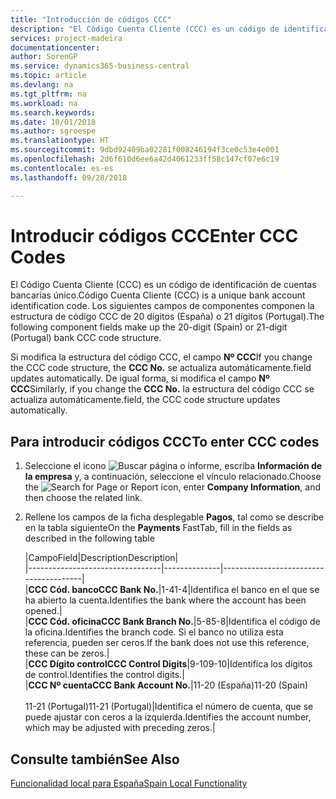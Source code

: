 ```yaml
---
title: "Introducción de códigos CCC"
description: "El Código Cuenta Cliente (CCC) es un código de identificación de cuentas bancarias único. Los siguientes campos de componentes componen la estructura de código CCC de 20 dígitos (España) o 21 dígitos (Portugal)."
services: project-madeira
documentationcenter: 
author: SorenGP
ms.service: dynamics365-business-central
ms.topic: article
ms.devlang: na
ms.tgt_pltfrm: na
ms.workload: na
ms.search.keywords: 
ms.date: 10/01/2018
ms.author: sgroespe
ms.translationtype: HT
ms.sourcegitcommit: 9dbd92409ba02281f008246194f3ce0c53e4e001
ms.openlocfilehash: 2d6f610d6ee6a42d4061233ff58c147cf07e6c19
ms.contentlocale: es-es
ms.lasthandoff: 09/28/2018

---
```

# <a name="enter-ccc-codes"></a><span data-ttu-id="b06fd-104">Introducir códigos CCC</span><span class="sxs-lookup"><span data-stu-id="b06fd-104">Enter CCC Codes</span></span>
<span data-ttu-id="b06fd-105">El Código Cuenta Cliente (CCC) es un código de identificación de cuentas bancarias único.</span><span class="sxs-lookup"><span data-stu-id="b06fd-105">Código Cuenta Cliente (CCC) is a unique bank account identification code.</span></span> <span data-ttu-id="b06fd-106">Los siguientes campos de componentes componen la estructura de código CCC de 20 dígitos (España) o 21 dígitos (Portugal).</span><span class="sxs-lookup"><span data-stu-id="b06fd-106">The following component fields make up the 20-digit (Spain) or 21-digit (Portugal) bank CCC code structure.</span></span>  

<span data-ttu-id="b06fd-107">Si modifica la estructura del código CCC, el campo **Nº CCC**</span><span class="sxs-lookup"><span data-stu-id="b06fd-107">If you change the CCC code structure, the **CCC No.**</span></span> <span data-ttu-id="b06fd-108">se actualiza automáticamente.</span><span class="sxs-lookup"><span data-stu-id="b06fd-108">field updates automatically.</span></span> <span data-ttu-id="b06fd-109">De igual forma, si modifica el campo **Nº CCC**</span><span class="sxs-lookup"><span data-stu-id="b06fd-109">Similarly, if you change the **CCC No.**</span></span> <span data-ttu-id="b06fd-110">la estructura del código CCC se actualiza automáticamente.</span><span class="sxs-lookup"><span data-stu-id="b06fd-110">field, the CCC code structure updates automatically.</span></span>  

## <a name="to-enter-ccc-codes"></a><span data-ttu-id="b06fd-111">Para introducir códigos CCC</span><span class="sxs-lookup"><span data-stu-id="b06fd-111">To enter CCC codes</span></span>  

1.  <span data-ttu-id="b06fd-112">Seleccione el icono ![Buscar página o informe](../../media/ui-search/search_small.png "icono Buscar página o informe"), escriba **Información de la empresa** y, a continuación, seleccione el vínculo relacionado.</span><span class="sxs-lookup"><span data-stu-id="b06fd-112">Choose the ![Search for Page or Report](../../media/ui-search/search_small.png "Search for Page or Report icon") icon, enter **Company Information**, and then choose the related link.</span></span>  
2.  <span data-ttu-id="b06fd-113">Rellene los campos de la ficha desplegable **Pagos**, tal como se describe en la tabla siguiente</span><span class="sxs-lookup"><span data-stu-id="b06fd-113">On the **Payments** FastTab, fill in the fields as described in the following table</span></span>  

    |<span data-ttu-id="b06fd-114">Campo</span><span class="sxs-lookup"><span data-stu-id="b06fd-114">Field</span></span>|<span data-ttu-id="b06fd-115">Description</span><span class="sxs-lookup"><span data-stu-id="b06fd-115">Description</span></span>|  
    |---------------------------------|--------------|---------------------------------------|  
    |<span data-ttu-id="b06fd-116">**CCC Cód. banco**</span><span class="sxs-lookup"><span data-stu-id="b06fd-116">**CCC Bank No.**</span></span>|<span data-ttu-id="b06fd-117">1-4</span><span class="sxs-lookup"><span data-stu-id="b06fd-117">1-4</span></span>|<span data-ttu-id="b06fd-118">Identifica el banco en el que se ha abierto la cuenta.</span><span class="sxs-lookup"><span data-stu-id="b06fd-118">Identifies the bank where the account has been opened.</span></span>|  
    |<span data-ttu-id="b06fd-119">**CCC Cód. oficina**</span><span class="sxs-lookup"><span data-stu-id="b06fd-119">**CCC Bank Branch No.**</span></span>|<span data-ttu-id="b06fd-120">5-8</span><span class="sxs-lookup"><span data-stu-id="b06fd-120">5-8</span></span>|<span data-ttu-id="b06fd-121">Identifica el código de la oficina.</span><span class="sxs-lookup"><span data-stu-id="b06fd-121">Identifies the branch code.</span></span> <span data-ttu-id="b06fd-122">Si el banco no utiliza esta referencia, pueden ser ceros.</span><span class="sxs-lookup"><span data-stu-id="b06fd-122">If the bank does not use this reference, these can be zeros.</span></span>|  
    |<span data-ttu-id="b06fd-123">**CCC Dígito control**</span><span class="sxs-lookup"><span data-stu-id="b06fd-123">**CCC Control Digits**</span></span>|<span data-ttu-id="b06fd-124">9-10</span><span class="sxs-lookup"><span data-stu-id="b06fd-124">9-10</span></span>|<span data-ttu-id="b06fd-125">Identifica los dígitos de control.</span><span class="sxs-lookup"><span data-stu-id="b06fd-125">Identifies the control digits.</span></span>|  
    |<span data-ttu-id="b06fd-126">**CCC Nº cuenta**</span><span class="sxs-lookup"><span data-stu-id="b06fd-126">**CCC Bank Account No.**</span></span>|<span data-ttu-id="b06fd-127">11-20 (España)</span><span class="sxs-lookup"><span data-stu-id="b06fd-127">11-20 (Spain)</span></span><br /><br /> <span data-ttu-id="b06fd-128">11-21 (Portugal)</span><span class="sxs-lookup"><span data-stu-id="b06fd-128">11-21 (Portugal)</span></span>|<span data-ttu-id="b06fd-129">Identifica el número de cuenta, que se puede ajustar con ceros a la izquierda.</span><span class="sxs-lookup"><span data-stu-id="b06fd-129">Identifies the account number, which may be adjusted with preceding zeros.</span></span>|  

## <a name="see-also"></a><span data-ttu-id="b06fd-130">Consulte también</span><span class="sxs-lookup"><span data-stu-id="b06fd-130">See Also</span></span>  
[<span data-ttu-id="b06fd-131">Funcionalidad local para España</span><span class="sxs-lookup"><span data-stu-id="b06fd-131">Spain Local Functionality</span></span>](spain-local-functionality.md)

